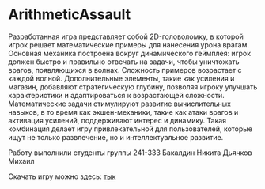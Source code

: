 # ArithmeticAssault
Разработанная игра представляет собой 2D-головоломку, в которой игрок решает математические примеры для нанесения урона врагам. Основная механика построена вокруг динамического геймплея: игрок должен быстро и правильно отвечать на задачи, чтобы уничтожать врагов, появляющихся в волнах. Сложность примеров возрастает с каждой волной. Дополнительные элементы, такие как усиления и магазин, добавляют стратегическую глубину, позволяя игроку улучшать характеристики и адаптироваться к возрастающей сложности. Математические задачи стимулируют развитие вычислительных навыков, в то время как экшен-механики, такие как атаки врагов и активация усилений, поддерживают интерес и динамику. Такая комбинация делает игру привлекательной для пользователей, которые ищут не только развлечение, но и интеллектуальное развитие. 

Работу выполнили студенты группы 241-333
Бакалдин Никита
Дьячков Михаил

Скачать игру можно здесь: [тык](DownloadGame/ArithmeticAssault.7z)
